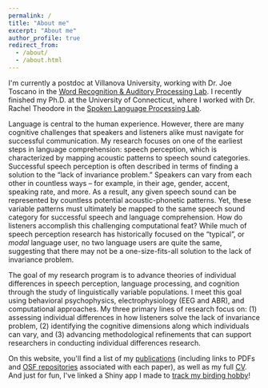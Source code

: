 ```yaml
---
permalink: /
title: "About me"
excerpt: "About me"
author_profile: true
redirect_from: 
  - /about/
  - /about.html
---
```


I'm currently a postdoc at Villanova University, working with Dr. Joe Toscano in the <a href="https://wraplab.co/">Word Recognition & Auditory Processing Lab</a>. I recently finished my Ph.D. at the University of Connecticut, where I worked with Dr. Rachel Theodore in the <a href="https://slaplab.uconn.edu/">Spoken Language Processing Lab</a>. 

Language is central to the human experience. However, there are many cognitive challenges that speakers and listeners alike must navigate for successful communication. My research focuses on one of the earliest steps in language comprehension: speech perception, which is characterized by mapping acoustic patterns to speech sound categories. Successful speech perception is often described in terms of finding a solution to the “lack of invariance problem.” Speakers can vary from each other in countless ways – for example, in their age, gender, accent, speaking rate, and more. As a result, any given speech sound can be represented by countless potential acoustic-phonetic patterns. Yet, these variable patterns must ultimately be mapped to the same speech sound category for successful speech and language comprehension. How do listeners accomplish this challenging computational feat? While much of speech perception research has historically focused on the “typical”, or <i>modal</i> language user, no two language users are quite the same, suggesting that there may not be a one-size-fits-all solution to the lack of invariance problem. 

The goal of my research program is to advance theories of individual differences in speech perception, language processing, and cognition through the study of linguistically variable populations. I meet this goal using behavioral psychophysics, electrophysiology (EEG and ABR), and computational approaches. My three primary lines of research focus on: (1) assessing individual differences in how listeners solve the lack of invariance problem, (2) identifying the cognitive dimensions along which individuals can vary, and (3) advancing methodological refinements that can support researchers in conducting individual differences research. 

On this website, you'll find a list of my <a href="/publications/">publications</a> (including links to PDFs and <a href="https://osf.io/62syw">OSF repositories</a> associated with each paper), as well as my full <a href="//cv/">CV</a>. And just for fun, I've linked a Shiny app I made to <a href="/birding/">track my birding hobby</a>! 
